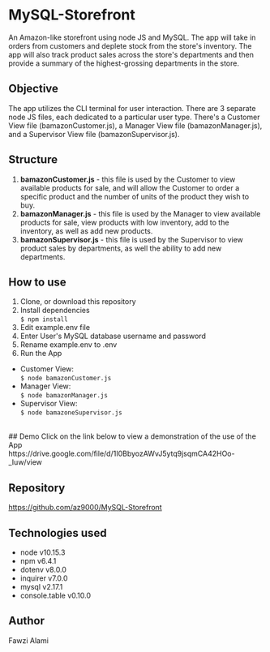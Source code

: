 # MySQL-Storefront

An Amazon-like storefront using node JS and MySQL. The app will take in orders from customers and deplete stock from the store's inventory. The app will also track product sales across the store's departments and then provide a summary of the highest-grossing departments in the store.
<br>

## Objective

The app utilizes the CLI terminal for user interaction. There are 3 separate node JS files, each dedicated to a particular user type. There's a Customer View file (bamazonCustomer.js), a Manager View file (bamazonManager.js), and a Supervisor View file (bamazonSupervisor.js).
<br>

## Structure

1. **bamazonCustomer.js** - this file is used by the Customer to view available products for sale, and will allow the Customer to order a specific product and the number of units of the product they wish to buy.
   <br>
1. **bamazonManager.js** - this file is used by the Manager to view available products for sale, view products with low inventory, add to the inventory, as well as add new products.
   <br>
1. **bamazonSupervisor.js** - this file is used by the Supervisor to view product sales by departments, as well the ability to add new departments.
   <br>

## How to use

1. Clone, or download this repository <br>
1. Install dependencies <br>
   `$ npm install` <br>
1. Edit example.env file <br>
1. Enter User's MySQL database username and password<br>
1. Rename example.env to .env <br>
1. Run the App <br>

- Customer View: <br>
  `$ node bamazonCustomer.js` <br>
- Manager View: <br>
  `$ node bamazonManager.js` <br>
- Supervisor View: <br>
  `$ node bamazoneSupervisor.js` <br>

<br>
## Demo
Click on the link below to view a demonstration of the use of the App <br>
https://drive.google.com/file/d/1I0BbyozAWvJ5ytq9jsqmCA42HOo-_Iuw/view
<br>

## Repository
https://github.com/az9000/MySQL-Storefront
<br>

## Technologies used

- node v10.15.3
- npm v6.4.1
- dotenv v8.0.0
- inquirer v7.0.0
- mysql v2.17.1
- console.table v0.10.0

## Author
Fawzi Alami
